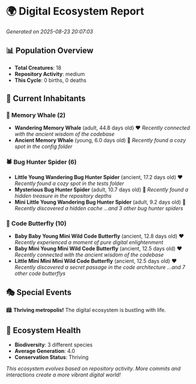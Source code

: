 # 🌍 Digital Ecosystem Report
*Generated on 2025-08-23 20:07:03*

## 📊 Population Overview
- **Total Creatures**: 18
- **Repository Activity**: medium
- **This Cycle**: 0 births, 0 deaths

## 👥 Current Inhabitants

### 🐋 Memory Whale (2)
- **Wandering Memory Whale** (adult, 44.8 days old) ❤️
  *Recently connected with the ancient wisdom of the codebase*
- **Ancient Memory Whale** (young, 6.0 days old) 💚
  *Recently found a cozy spot in the config folder*

### 🕷️ Bug Hunter Spider (6)
- **Little Young Wandering Bug Hunter Spider** (ancient, 17.2 days old) ❤️
  *Recently found a cozy spot in the tests folder*
- **Mysterious Bug Hunter Spider** (adult, 10.7 days old) 💛
  *Recently found a hidden treasure in the repository depths*
- **Mini Little Young Wandering Bug Hunter Spider** (adult, 9.2 days old) 💛
  *Recently discovered a hidden cache*
  *...and 3 other bug hunter spiders*

### 🦋 Code Butterfly (10)
- **Baby Baby Young Mini Wild Code Butterfly** (ancient, 12.8 days old) ❤️
  *Recently experienced a moment of pure digital enlightenment*
- **Baby Mini Young Mini Wild Code Butterfly** (ancient, 12.5 days old) ❤️
  *Recently connected with the ancient wisdom of the codebase*
- **Little Mini Mini Mini Wild Code Butterfly** (ancient, 12.5 days old) ❤️
  *Recently discovered a secret passage in the code architecture*
  *...and 7 other code butterflys*

## 🎭 Special Events

🏙️ **Thriving metropolis!** The digital ecosystem is bustling with life.

## 🔬 Ecosystem Health
- **Biodiversity**: 3 different species
- **Average Generation**: 4.0
- **Conservation Status**: Thriving

*This ecosystem evolves based on repository activity. More commits and interactions create a more vibrant digital world!*
